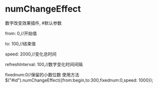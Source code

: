 # numChangeEffect
数字改变效果插件,
#默认参数

from: 0,//开始值

to: 100,//结束值

speed: 2000,//变化总时间

refreshInterval: 100,//数字变化时间间隔

fixednum:0//保留的小数位数
使用方法$("#id").numChangeEffect({from:begin,to:300,fixednum:0,speed: 1000});
